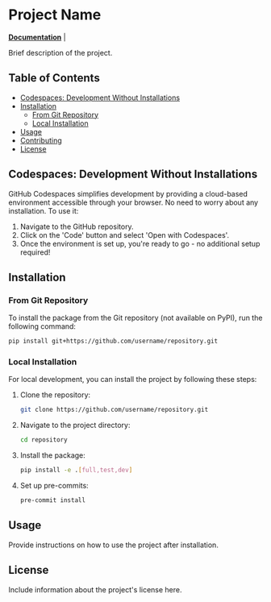 # Project Name

**[Documentation](https://jan-meissner.github.io/tbd/)** |

Brief description of the project.

## Table of Contents
- [Codespaces: Development Without Installations](#codespaces-development-without-installations)
- [Installation](#installation)
  - [From Git Repository](#from-git-repository)
  - [Local Installation](#local-installation)
- [Usage](#usage)
- [Contributing](#contributing)
- [License](#license)

## Codespaces: Development Without Installations

GitHub Codespaces simplifies development by providing a cloud-based environment accessible through your browser. No need to worry about any installation. To use it:

1. Navigate to the GitHub repository.
2. Click on the 'Code' button and select 'Open with Codespaces'.
4. Once the environment is set up, you're ready to go - no additional setup required!

## Installation

### From Git Repository

To install the package from the Git repository (not available on PyPI), run the following command:

```bash
pip install git+https://github.com/username/repository.git
```

### Local Installation

For local development, you can install the project by following these steps:

1. Clone the repository:
   ```bash
   git clone https://github.com/username/repository.git
   ```
2. Navigate to the project directory:
   ```bash
   cd repository
   ```
3. Install the package:
   ```bash
   pip install -e .[full,test,dev]
   ```
4. Set up pre-commits:
   ```bash
   pre-commit install
   ```

## Usage

Provide instructions on how to use the project after installation.

## License

Include information about the project's license here.

